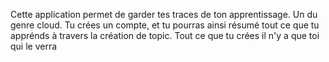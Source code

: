 Cette application permet de garder tes traces de ton apprentissage. Un du genre cloud. Tu crées un compte, et tu pourras ainsi résumé tout ce que tu apprénds à travers la création de topic. Tout ce que tu crées il n'y a que toi qui le verra

